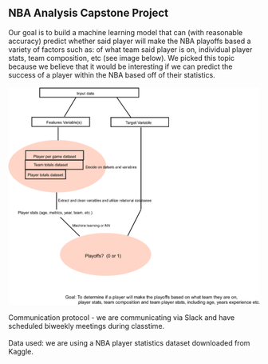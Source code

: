 <h2>NBA Analysis Capstone Project</h2>
Our goal is to build a machine learning model that can (with reasonable accuracy) predict whether said player will make the NBA playoffs based a variety of factors such as: of what team said player is on, individual player stats, team composition, etc (see image below). We picked this topic because we believe that it would be interesting if we can predict the success of a player within the NBA based off of their statistics.<br><br>
<img src=possible_workflow.png width=800px></img>

Communication protocol - we are communicating via Slack and have scheduled biweekly meetings during classtime.<br><br>
Data used: we are using a NBA player statistics dataset downloaded from Kaggle.


